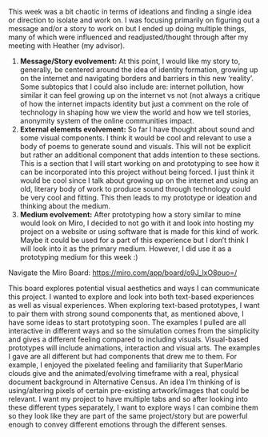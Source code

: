 This week was a bit chaotic in terms of ideations and finding a single idea or direction to isolate and work on. I was focusing primarily on figuring out a message and/or a story to work on but I ended up doing multiple things, many of which were influenced and readjusted/thought through after my meeting with Heather (my advisor). 
<ol>
  <li> <b>Message/Story evolvement:</b> At this point, I would like my story to, generally, be centered around the idea of identity formation, growing up on the internet and navigating borders and barriers in this new ‘reality’. Some subtopics that I could also include are: internet pollution, how similar it can feel growing up on the internet vs not (not always a critique of how the internet impacts identity but just a comment on the role of technology in shaping how we view the world and how we tell stories, anonymity system of the online communities impact. </li>
  <li> <b>External elements evolvement:</b> So far I have thought about sound and some visual components. I think it would be cool and relevant to use a body of poems to generate sound and visuals. This will not be explicit but rather an additional component that adds intention to these sections. This is a section that I will start working on and prototyping to see how it can be incorporated into this project without being forced. I just think it would be cool since I talk about growing up on the internet and using an old, literary body of work to produce sound through technology could be very cool and fitting. This then leads to my prototype or ideation and thinking about the medium. </li>
  <li> <b>Medium evolvement:</b> After prototyping how a story similar to mine would look on Miro, I decided to not go with it and look into hosting my project on a website or using software that is made for this kind of work. Maybe it could be used for a part of this experience but I don’t think I will look into it as the primary medium. However, I did use it as a prototyping medium for this week :) </li>
  </ol>
  
Navigate the Miro Board: https://miro.com/app/board/o9J_lxO8puo=/ </br>

<p> This board explores potential visual aesthetics and ways I can communicate this project. I wanted to explore and look into both text-based experiences as well as visual experiences. When exploring text-based prototypes, I want to pair them with strong sound components that, as mentioned above, I have some ideas to start prototyping soon. The examples I pulled are all interactive in different ways and so the simulation comes from the simplicity and gives a different feeling compared to including visuals. Visual-based prototypes will include animations, interaction and visual arts. The examples I gave are all different but had components that drew me to them. For example, I enjoyed the pixelated feeling and familiarity that SuperMario clouds give and the animated/evolving timeframe with a real, physical document background in Alternative Census.  An idea I’m thinking of is using/altering pixels of certain pre-existing artwork/images that could be relevant. I want my project to have multiple tabs and so after looking into these different types separately, I want to explore ways I can combine them so they look like they are part of the same project/story but are powerful enough to convey different emotions through the different senses. </p>

